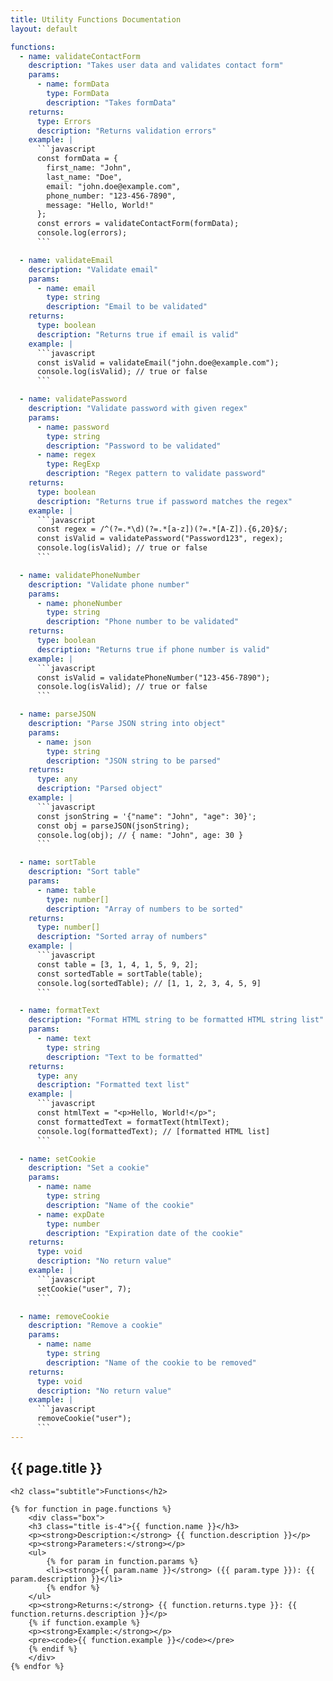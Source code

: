 ```yaml
---
title: Utility Functions Documentation
layout: default

functions:
  - name: validateContactForm
    description: "Takes user data and validates contact form"
    params:
      - name: formData
        type: FormData
        description: "Takes formData"
    returns: 
      type: Errors
      description: "Returns validation errors"
    example: |
      ```javascript
      const formData = { 
        first_name: "John", 
        last_name: "Doe", 
        email: "john.doe@example.com",
        phone_number: "123-456-7890",
        message: "Hello, World!"
      };
      const errors = validateContactForm(formData);
      console.log(errors);
      ```

  - name: validateEmail
    description: "Validate email"
    params:
      - name: email
        type: string
        description: "Email to be validated"
    returns:
      type: boolean
      description: "Returns true if email is valid"
    example: |
      ```javascript
      const isValid = validateEmail("john.doe@example.com");
      console.log(isValid); // true or false
      ```

  - name: validatePassword
    description: "Validate password with given regex"
    params:
      - name: password
        type: string
        description: "Password to be validated"
      - name: regex
        type: RegExp
        description: "Regex pattern to validate password"
    returns:
      type: boolean
      description: "Returns true if password matches the regex"
    example: |
      ```javascript
      const regex = /^(?=.*\d)(?=.*[a-z])(?=.*[A-Z]).{6,20}$/;
      const isValid = validatePassword("Password123", regex);
      console.log(isValid); // true or false
      ```

  - name: validatePhoneNumber
    description: "Validate phone number"
    params:
      - name: phoneNumber
        type: string
        description: "Phone number to be validated"
    returns:
      type: boolean
      description: "Returns true if phone number is valid"
    example: |
      ```javascript
      const isValid = validatePhoneNumber("123-456-7890");
      console.log(isValid); // true or false
      ```

  - name: parseJSON
    description: "Parse JSON string into object"
    params:
      - name: json
        type: string
        description: "JSON string to be parsed"
    returns: 
      type: any
      description: "Parsed object"
    example: |
      ```javascript
      const jsonString = '{"name": "John", "age": 30}';
      const obj = parseJSON(jsonString);
      console.log(obj); // { name: "John", age: 30 }
      ```

  - name: sortTable
    description: "Sort table"
    params:
      - name: table
        type: number[]
        description: "Array of numbers to be sorted"
    returns:
      type: number[]
      description: "Sorted array of numbers"
    example: |
      ```javascript
      const table = [3, 1, 4, 1, 5, 9, 2];
      const sortedTable = sortTable(table);
      console.log(sortedTable); // [1, 1, 2, 3, 4, 5, 9]
      ```

  - name: formatText
    description: "Format HTML string to be formatted HTML string list"
    params:
      - name: text
        type: string
        description: "Text to be formatted"
    returns:
      type: any
      description: "Formatted text list"
    example: |
      ```javascript
      const htmlText = "<p>Hello, World!</p>";
      const formattedText = formatText(htmlText);
      console.log(formattedText); // [formatted HTML list]
      ```

  - name: setCookie
    description: "Set a cookie"
    params:
      - name: name
        type: string
        description: "Name of the cookie"
      - name: expDate
        type: number
        description: "Expiration date of the cookie"
    returns:
      type: void
      description: "No return value"
    example: |
      ```javascript
      setCookie("user", 7);
      ```

  - name: removeCookie
    description: "Remove a cookie"
    params:
      - name: name
        type: string
        description: "Name of the cookie to be removed"
    returns:
      type: void
      description: "No return value"
    example: |
      ```javascript
      removeCookie("user");
      ```
---
```


<section class="section">
  <div class="container">
    <h1 class="title">{{ page.title }}</h1>

    <h2 class="subtitle">Functions</h2>

    {% for function in page.functions %}
        <div class="box">
        <h3 class="title is-4">{{ function.name }}</h3>
        <p><strong>Description:</strong> {{ function.description }}</p>
        <p><strong>Parameters:</strong></p>
        <ul>
            {% for param in function.params %}
            <li><strong>{{ param.name }}</strong> ({{ param.type }}): {{ param.description }}</li>
            {% endfor %}
        </ul>
        <p><strong>Returns:</strong> {{ function.returns.type }}: {{ function.returns.description }}</p>
        {% if function.example %}
        <p><strong>Example:</strong></p>
        <pre><code>{{ function.example }}</code></pre>
        {% endif %}
        </div>
    {% endfor %}

  </div>
</section>